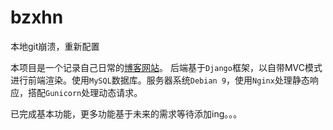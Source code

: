 # bzxhn
本地git崩溃，重新配置

本项目是一个记录自己日常的[博客网站](https://bzxhn.com/)。 后端基于`Django`框架，以自带MVC模式进行前端渲染。使用`MySQL`数据库。服务器系统`Debian 9`，使用`Nginx`处理静态响应，搭配`Gunicorn`处理动态请求。

已完成基本功能，更多功能基于未来的需求等待添加ing。。。

